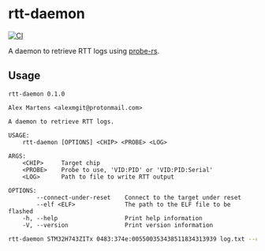 # rtt-daemon

[![CI](https://github.com/newAM/rtt-daemon/workflows/CI/badge.svg)](https://github.com/newAM/rtt-daemon/actions?query=branch%3Amain)

A daemon to retrieve RTT logs using [probe-rs].

## Usage

```text
rtt-daemon 0.1.0

Alex Martens <alexmgit@protonmail.com>

A daemon to retrieve RTT logs.

USAGE:
    rtt-daemon [OPTIONS] <CHIP> <PROBE> <LOG>

ARGS:
    <CHIP>     Target chip
    <PROBE>    Probe to use, 'VID:PID' or 'VID:PID:Serial'
    <LOG>      Path to file to write RTT output

OPTIONS:
        --connect-under-reset    Connect to the target under reset
        --elf <ELF>              The path to the ELF file to be flashed
    -h, --help                   Print help information
    -V, --version                Print version information
```

```bash
rtt-daemon STM32H743ZITx 0483:374e:005500353438511834313939 log.txt --connect-under-reset --elf ~/project/target/thumbv7em-none-eabihf/debug/cec
```

[probe-rs]: https://probe.rs/
